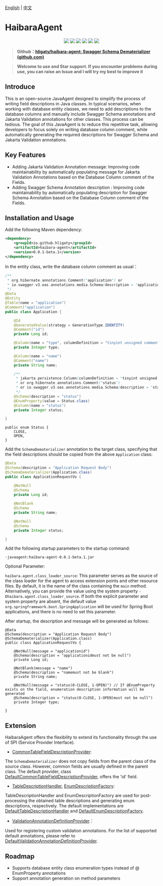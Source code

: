 [English](README.md) | [中文](README_zh_CN.md)

# HaibaraAgent

<p align="center">
<a href="https://openjdk.java.net/"><img src="https://img.shields.io/badge/JDK-17+-green?logo=java&amp;logoColor=white"></a>
<a href="https://github.com/hligaty/haibara-agent/blob/main/LICENSE"><img src="https://img.shields.io/github/license/hligaty/haibara-agent"></a>
<a href="https://api.github.com/repos/hligaty/haibara-agent/releases/latest"><img src="https://img.shields.io/github/v/release/hligaty/haibara-agent"></a>
<a href="https://github.com/hligaty/haibara-agent/stargazers"><img src="https://img.shields.io/github/stars/hligaty/haibara-agent"></a>
<a href="https://github.com/hligaty/haibara-agent/network/members"><img src="https://img.shields.io/github/forks/hligaty/haibara-agent"></a>
<a href="https://github.com/hligaty/haibara-agent/issues?q=is%3Aissue+is%3Aclosed"><img src="https://img.shields.io/github/issues-closed-raw/hligaty/haibara-agent"></a>
</p>


> **Github：[hligaty/haibara-agent: Swagger Schema Dematerializer (github.com)](https://github.com/hligaty/haibara-agent)**

> **Welcome to use and Star support. If you encounter problems during use,  you can raise an Issue and I will try my best to improve it**

## Introduce

This is an open-source JavaAgent designed to simplify the process of writing field descriptions in Java classes. In typical scenarios, when working with database entity classes, we need to add descriptions to the database columns and manually include Swagger Schema annotations and Jakarta Validation annotations for other classes. This process can be tedious. The goal of this JavaAgent is to reduce this repetitive task, allowing developers to focus solely on writing database column comment, while automatically generating the required descriptions for Swagger Schema and Jakarta Validation annotations.

## Key Features

- Adding Jakarta Validation Annotation message: Improving code maintainability by automatically populating message for Jakarta Validation Annotations based on the Database Column comment  of the Fields.
- Adding Swagger Schema Annotation description : Improving code maintainability by automatically populating description for Swagger Schema Annotation based on the Database Column comment of the Fields.

## Installation and Usage

Add the following Maven dependency:

```xml
<dependency>
    <groupId>io.github.hligaty</groupId>
    <artifactId>haibara-agent</artifactId>
    <version>0.0.1-beta.1</version>
</dependency>
```

In the entity class, write the database column comment as usual：

```java
/**
 * org.hibernate.annotations.Comment("application") or
 * io.swagger.v3.oas.annotations.media.Schema(description = "application")
 */
@Data
@Entity
@Table(name = "application")
@Comment("application")
public class Application {

    @Id
    @GeneratedValue(strategy = GenerationType.IDENTITY)
    @Comment("id")
    private Long id;

    @Column(name = "type", columnDefinition = "tinyint unsigned comment 'type'")
    private Integer type;

    @Column(name = "name")
    @Comment("name")
    private String name;

    /**
     * jakarta.persistence.Column(columnDefinition = "tinyint unsigned comment 'status'", ...)
     * or org.hibernate.annotations.Comment("status")
     * or io.swagger.v3.oas.annotations.media.Schema(description = "status")
     */
    @Schema(description = "status")
    @EnumProperty(value = Status.class)
    @Column(name = "status")
    private Integer status;

}
```

```
public enum Status {
    CLOSE,
    OPEN,
}
```

Add the `SchemaDematerializer` annotation to the target class, specifying that the field descriptions should be copied from the above `Application` class:

```java
@Data
@Schema(description = "Application Request Body")
@SchemaDematerializer(Application.class)
public class ApplicationRequestVo {

    @NotNull
    @Schema
    private Long id;
    
    @NotBlank
    @Schema
    private String name;

    @NotNull
    @Schema
    private Integer status;

}
```

Add the following startup parameters to the startup command: 

```shell
-javaagent:haibara-agent-0.0.1-beta.1.jar
```

Optional Parameter:

`haibara.agent.class_loader_source`: This parameter serves as the source of the class loader for the agent to access extension points and other resource files. By default, it is the name of the class containing the `main` method. Alternatively, you can provide the value using the system property `-Dhaibara.agent.class_loader_source`. If both the explicit parameter and system property are absent, the default value `org.springframework.boot.SpringApplication` will be used for Spring Boot applications, and there is no need to set this parameter.

After startup, the description and message will be generated as follows:

    @Data
    @Schema(description = "Application Request Body")
    @SchemaDematerializer(Application.class)
    public class ApplicationRequestVo {
    
        @NotNull(message = "applicationid")
        @Schema(description = "applicationidmust not be null")
        private Long id;
        
        @NotBlank(message = "name")
        @Schema(description = "namemust not be blank")
        private String name;
    
        @NotNull(message = "status(0-CLOSE, 1-OPEN)") // If @EnumProperty exists on the field, enumeration description information will be generated
        @Schema(description = "status(0-CLOSE, 1-OPEN)must not be null")
        private Integer type;
    
    }

## Extension

HaibaraAgent offers the flexibility to extend its functionality through the use of SPI (Service Provider Interface).

-  [CommonTableFieldDescriptionProvider](src/main/java/io/github/hligaty/haibaraag/spi/CommonTableFieldDescriptionProvider.java):

The `SchemaDematerializer` does not copy fields from the parent class of the source class. However, common fields are usually defined in the parent class. The default provider, class  [DefaultCommonTableFieldDescriptionProvider](src/main/java/io/github/hligaty/haibaraag/spi/DefaultCommonTableFieldDescriptionProvider.java), offers the 'id' field.

-   [TableDescriptionHandler](src/main/java/io/github/hligaty/haibaraag/spi/TableDescriptionHandler.java),   [EnumDescriptionFactory](src/main/java/io/github/hligaty/haibaraag/spi/EnumDescriptionFactory.java):

TableDescriptionHandler and EnumDescriptionFactory are used for post-processing the obtained table descriptions and generating enum descriptions, respectively. The default implementations are  [DefaultTableDescriptionHandler](src/main/java/io/github/hligaty/haibaraag/spi/DefaultTableDescriptionHandler.java) and  [DefaultEnumDescriptionFactory](src/main/java/io/github/hligaty/haibaraag/spi/DefaultEnumDescriptionFactory.java).

-  [ValidationAnnotationDefinitionProvider](src/main/java/io/github/hligaty/haibaraag/spi/ValidationAnnotationDefinitionProvider.java)：

Used for registering custom validation annotations. For the list of supported default annotations, please refer to  [DefaultValidationAnnotationDefinitionProvider](src/main/java/io/github/hligaty/haibaraag/spi/DefaultValidationAnnotationDefinitionProvider.java).

## Roadmap

- Supports database entity class enumeration types instead of @ EnumProperty annotations
- Support annotation generation on method parameters
